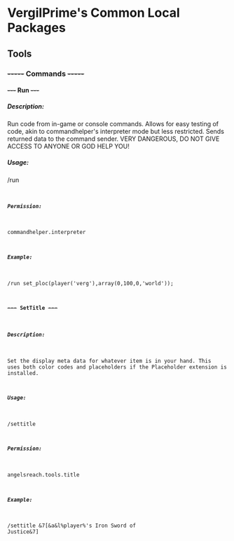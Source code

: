 # VergilPrime's Common Local Packages #

## Tools ##

### ~~-----~~ Commands ~~-----~~ ###

#### ~~---~~ Run ~~---~~ ####

##### Description: #####
Run code from in-game or console commands. Allows for easy testing of code, akin to commandhelper's interpreter mode but less restricted. Sends returned data to the command sender. VERY DANGEROUS, DO NOT GIVE ACCESS TO ANYONE OR GOD HELP YOU!

##### Usage: #####
/run <code to be evaluated>

##### Permission: #####
commandhelper.interpreter

##### Example: #####
/run set_ploc(player('verg'),array(0,100,0,'world'));


#### ~~---~~ SetTitle ~~---~~ ####

##### Description: #####
Set the display meta data for whatever item is in your hand. This uses both color codes and placeholders if the Placeholder extension is installed.

##### Usage: #####
/settitle <color coded text>

##### Permission: #####
angelsreach.tools.title

##### Example: #####
/settitle &7[&a&l%player%'s Iron Sword of Justice&7]
